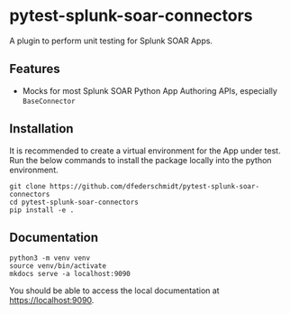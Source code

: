 # pytest-splunk-soar-connectors

A plugin to perform unit testing for Splunk SOAR Apps. 

## Features

* Mocks for most Splunk SOAR Python App Authoring APIs, especially `BaseConnector`

## Installation

It is recommended to create a virtual environment for the App under test. Run the below commands to install the package locally into the python environment.

```
git clone https://github.com/dfederschmidt/pytest-splunk-soar-connectors
cd pytest-splunk-soar-connectors
pip install -e .
```

## Documentation


```
python3 -m venv venv
source venv/bin/activate
mkdocs serve -a localhost:9090
```

You should be able to access the local documentation at [https://localhost:9090](http://localhost:9090).